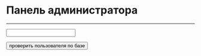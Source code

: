 <h1>Панель администратора</h1>
<hr>
<script type="text/javascript">
  var b;
  var user1 = document.getElementById("user").value;
  function Main() {
    bSet();
    if (user1 != "") {
      if (b == 1) {
        alert ("Пользователь найден!");
      }
      else {
        alert ("Пользователь не найден!");
      }
    }
    else {
      alert ("Вы не ввели пользователя");
    }
  }
  function bSet() {
    if (user1 == "usahl.evg@gmail.com") {
      b = 1;
    }
    if (user1 == "agarrismodov@gmail.com") {
      b = 1;  
    }
  }
</script>
<input type="text" id="user">
<p><input type="button" value="проверить пользователя по базе" oneclick="Main()"></p>
